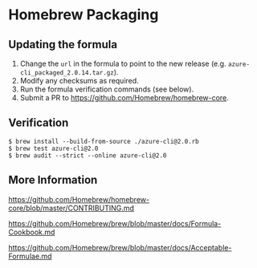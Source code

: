 Homebrew Packaging
==================


Updating the formula
--------------------
1. Change the `url` in the formula to point to the new release (e.g. `azure-cli_packaged_2.0.14.tar.gz`).
2. Modify any checksums as required.
3. Run the formula verification commands (see below).
4. Submit a PR to https://github.com/Homebrew/homebrew-core.


Verification
------------

```
$ brew install --build-from-source ./azure-cli@2.0.rb
$ brew test azure-cli@2.0
$ brew audit --strict --online azure-cli@2.0
```

More Information
----------------
https://github.com/Homebrew/homebrew-core/blob/master/CONTRIBUTING.md

https://github.com/Homebrew/brew/blob/master/docs/Formula-Cookbook.md

https://github.com/Homebrew/brew/blob/master/docs/Acceptable-Formulae.md
